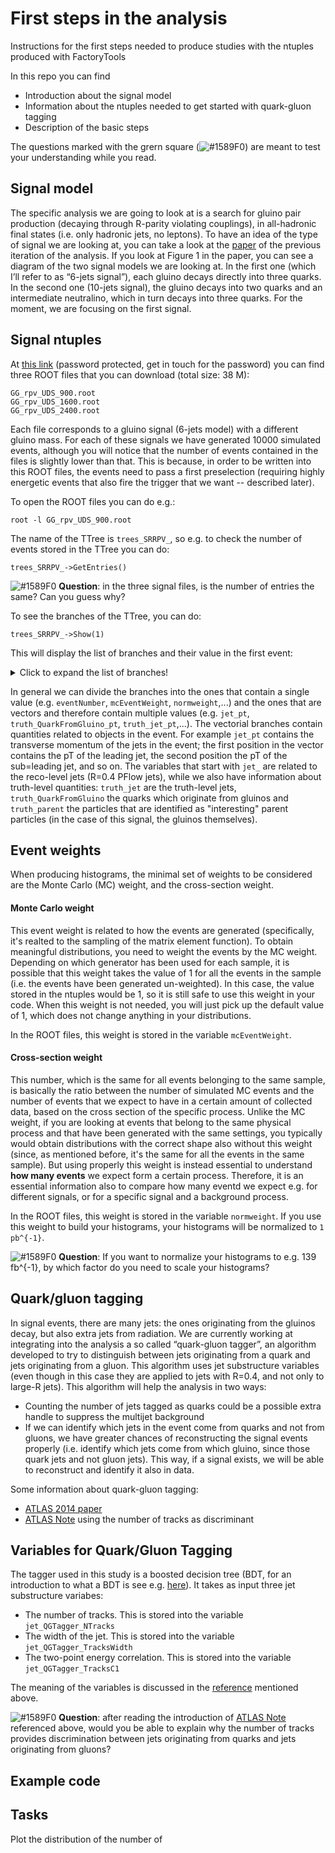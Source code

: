 # First steps in the analysis
Instructions for the first steps needed to produce studies with the ntuples produced with FactoryTools

In this repo you can find 
* Introduction about the signal model
* Information about the ntuples needed to get started with quark-gluon tagging 
* Description of the basic steps 

The questions marked with the grern square (![#1589F0](https://via.placeholder.com/15/c5f015/000000?text=+))
are meant to test your understanding while you read. 

## Signal model

The specific analysis we are going to look at is a search for gluino pair production (decaying through R-parity violating couplings), in all-hadronic final states (i.e. only hadronic jets, no leptons).
To have an idea of the type of signal we are looking at, you can take a look at the [paper](https://arxiv.org/pdf/1804.03568.pdf) of the previous iteration of the analysis. 
If you look at Figure 1 in the paper, you can see a diagram of the two signal models we are looking at.
In the first one (which I’ll refer to as “6-jets signal”), each gluino decays directly into three quarks. In the second one (10-jets signal), the gluino decays into two quarks and an intermediate neutralino, which in turn decays into three quarks. 
For the moment, we are focusing on the first signal. 

## Signal ntuples

At [this link](https://cernbox.cern.ch/index.php/s/ZeihGpj2O8v1ZVa)
(password protected, get in touch for the password)
you can find three ROOT files that you can download (total size: 38 M):
```
GG_rpv_UDS_900.root
GG_rpv_UDS_1600.root
GG_rpv_UDS_2400.root
```
Each file corresponds to a gluino signal (6-jets model) with a different gluino mass.
For each of these signals we have generated 10000 simulated events, although you
will notice that the number of events contained in the files is slightly lower
than that. This is because, in order to be written into this ROOT files, the
events need to pass a first preselection (requiring highly energetic events that
also fire the trigger that we want -- described later).

To open the ROOT files you can do e.g.:
```
root -l GG_rpv_UDS_900.root
```

The name of the TTree is `trees_SRRPV_`, so e.g. to check the number of events
stored in the TTree you can do:
```
trees_SRRPV_->GetEntries()
```

![#1589F0](https://via.placeholder.com/15/c5f015/000000?text=+)
**Question**: in the three signal files, is the number of entries the same? Can you guess why?

To see the branches of the TTree, you can do:
```
trees_SRRPV_->Show(1)
```

This will display the list of branches and
their value in the first event:

<details>
  <summary>Click to expand the list of branches!</summary>

```
 NPV             = 20
 TriggerDecisions = (vector<int>*)0x15ed400
 actualInteractionsPerCrossing = 46.5
 averageInteractionsPerCrossing = 46.5
 bcid            = 1905
 eventNumber     = 20160
 jet_PartonTruthLabelID = (vector<int>*)0x1d729e0
 jet_QGTagger_NTracks = (vector<int>*)0x1d2e6e0
 jet_QGTagger_TracksC1 = (vector<float>*)0x1d66fb0
 jet_QGTagger_TracksWidth = (vector<float>*)0x15c0e30
 jet_QGTagger_bdt = (vector<float>*)0x14c47b0
 jet_QGTagger_tagged_WPg50 = (vector<int>*)0x15bc9d0
 jet_QGTagger_tagged_WPg80 = (vector<int>*)0x14885c0
 jet_QGTagger_tagged_WPg90 = (vector<int>*)0x1c14f90
 jet_QGTagger_tagged_WPq50 = (vector<int>*)0x15d1c30
 jet_QGTagger_tagged_WPq80 = (vector<int>*)0xee5ed0
 jet_QGTagger_tagged_WPq90 = (vector<int>*)0x1d33150
 jet_QGTagger_truthjet_eta = (vector<float>*)0x1487bc0
 jet_QGTagger_truthjet_nCharged = (vector<int>*)0x14de270
 jet_QGTagger_truthjet_pt = (vector<float>*)0x1d61be0
 jet_bTag        = (vector<int>*)0x1d665d0
 jet_deltaR0.20_matched_truth_particle_barcode = (vector<double>*)0x1d5d4f0
 jet_e           = (vector<double>*)0x15ec4b0
 jet_eta         = (vector<double>*)0x15b76a0
 jet_isSig       = (vector<int>*)0x15b3fa0
 jet_passOR      = (vector<int>*)0x15bcf50
 jet_phi         = (vector<double>*)0x1d6d470
 jet_pt          = (vector<double>*)0x1c15b90
 lumiBlock       = 47
 mcChannelNumber = 504549
 mcEventWeight   = 5.29637e-05
 pass_HLT_ht1000_L1J100 = 1
 pass_HLT_ht700_L1J75 = 1
 pileupReweightHash = 0
 pileupWeight    = 0
 runNumber       = 310000
 truth_QuarkFromGluino_ParentBarcode = (vector<int>*)0x1c21260
 truth_QuarkFromGluino_barcode = (vector<int>*)0x1be1ce0
 truth_QuarkFromGluino_charge = (vector<double>*)0x1dc5920
 truth_QuarkFromGluino_e = (vector<double>*)0xb0ca40
 truth_QuarkFromGluino_eta = (vector<double>*)0x1c1af50
 truth_QuarkFromGluino_pdgID = (vector<int>*)0x1d92d50
 truth_QuarkFromGluino_phi = (vector<double>*)0x1be64c0
 truth_QuarkFromGluino_pt = (vector<double>*)0x15ccae0
 truth_jet_e     = (vector<double>*)0xee6af0
 truth_jet_eta   = (vector<double>*)0x137f000
 truth_jet_phi   = (vector<double>*)0x1d2bfe0
 truth_jet_pt    = (vector<double>*)0x1c24d30
 truth_parent__charge = (vector<double>*)0xb11f90
 truth_parent_barcode = (vector<int>*)0x1563250
 truth_parent_e  = (vector<double>*)0x1d5e4e0
 truth_parent_eta = (vector<double>*)0x1d64de0
 truth_parent_m  = (vector<double>*)0x1c20bc0
 truth_parent_pdgId = (vector<int>*)0x1c1fbe0
 truth_parent_phi = (vector<double>*)0x1d7e0d0
 truth_parent_pt = (vector<double>*)0x1d29c20
 normweight      = 0.000267946
```
</details>

In general we can divide the branches into the ones that contain a single value
(e.g. `eventNumber`, `mcEventWeight`, `normweight`,...) and the ones that are
vectors and therefore contain multiple values (e.g. `jet_pt`, `truth_QuarkFromGluino_pt`,
`truth_jet_pt`,...).
The vectorial branches contain quantities related to objects in the event.
For example `jet_pt` contains the transverse momentum of the jets in the event;
the first position in the vector contains the pT of the leading jet, the second
position the pT of the sub=leading jet, and so on.
The variables that start with `jet_` are related to the reco-level jets (R=0.4 PFlow jets),
while we also have information about truth-level quantities:
`truth_jet` are the truth-level jets, `truth_QuarkFromGluino` the quarks which
originate from gluinos and `truth_parent` the particles that are identified as
"interesting" parent particles (in the case of this signal, the gluinos themselves).

## Event weights 
When producing histograms, the minimal set of weights to be considered are the Monte Carlo (MC) weight, and the cross-section weight.

#### Monte Carlo weight

This event weight is related to how the events are generated (specifically, it's realted to the sampling of the matrix element function).
To obtain meaningful distributions, you need to weight the events by the MC weight.
Depending on which generator has been used for each sample, it is possible that this weight takes the value of 1 for all the events in the
sample (i.e. the events have been generated un-weighted). In this case, the value stored in the ntuples would be 1, so it is still safe
to use this weight in your code. When this weight is not needed, you will just pick up the default value of 1, which does not
change anything in your distributions. 

In the ROOT files, this weight is stored in the variable `mcEventWeight`.

#### Cross-section weight

This number, which is the same for all events belonging to the same sample, is basically the ratio between the number of simulated MC events and the number of events that we expect to have in a certain amount of collected data, based on the cross section of the specific process.
Unlike the MC weight, if you are looking at events that belong to the same physical process and that have been generated with the same settings, you typically would obtain
distributions with the correct shape also without this weight (since, as mentioned before, it's the same for all the events in the same sample).
But using properly this weight is instead essential to understand **how many events** we expect form a certain process.
Therefore, it is an essential information also to compare how many eventd we expect e.g. for different signals, or for a specific signal and a 
background process. 

In the ROOT files, this weight is stored in the variable `normweight`. 
If you use this weight to build your histograms, your histograms will be normalized to `1 pb^{-1}`. 

![#1589F0](https://via.placeholder.com/15/c5f015/000000?text=+)
**Question**: If you want to normalize your histograms to e.g. 139 fb^{-1}, 
by which factor do you need to scale your histograms? 


## Quark/gluon tagging

In signal events, there are many jets: the ones originating from the gluinos decay, but also extra jets from radiation.
We are currently working at integrating into the analysis a so called “quark-gluon tagger”,
an algorithm developed to try to distinguish between jets originating from a quark and jets originating from a gluon.
This algorithm uses jet substructure variables (even though in this case they are applied to
jets with R=0.4, and not only to large-R jets).
This algorithm will help the analysis in two ways:
* Counting the number of jets tagged as quarks could be a possible extra handle to suppress the multijet background
* If we can identify which jets in the event come from quarks and not from gluons, we have greater chances of reconstructing the signal
events properly (i.e. identify which jets come from which gluino, since those quark jets and not gluon jets).
This way, if a signal exists, we will be able to reconstruct and identify it also in data. 

Some information about quark-gluon tagging:
* [ATLAS 2014 paper](https://arxiv.org/pdf/1405.6583v3.pdf)
* [ATLAS Note](http://cdsweb.cern.ch/record/2263679/files/ATL-PHYS-PUB-2017-009.pdf) using the number of tracks as discriminant

## Variables for Quark/Gluon Tagging 

The tagger used in this study is a boosted decision tree (BDT, for an introduction to what a BDT is
see e.g. [here](https://indico.fnal.gov/event/15356/contributions/31377/attachments/19671/24560/DecisionTrees.pdf)).
It takes as input three jet substructure variabes:
* The number of tracks. This is stored into the variable `jet_QGTagger_NTracks`
* The width of the jet. This is stored into the variable `jet_QGTagger_TracksWidth`
* The two-point energy correlation. This is stored into the variable `jet_QGTagger_TracksC1`

The meaning of the variables is discussed in the [reference](https://arxiv.org/pdf/1405.6583v3.pdf)
mentioned above. 

![#1589F0](https://via.placeholder.com/15/c5f015/000000?text=+)
**Question**: after reading the introduction of [ATLAS Note](http://cdsweb.cern.ch/record/2263679/files/ATL-PHYS-PUB-2017-009.pdf)
referenced above, would you be able to explain why the number of tracks provides discrimination between jets originating from
quarks and jets originating from gluons? 

## Example code 

## Tasks
Plot the distribution of the number of 
